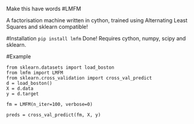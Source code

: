 Make this have words
#LMFM

A factorisation machine written in cython, trained using Alternating Least Squares and sklearn compatible!

#Installation
```pip install lmfm```
Done!
Requires cython, numpy, scipy and sklearn.

#Example
```
from sklearn.datasets import load_boston
from lmfm import LMFM
from sklearn.cross_validation import cross_val_predict
d = load_boston()
X = d.data
y = d.target

fm = LMFM(n_iter=100, verbose=0)

preds = cross_val_predict(fm, X, y)
```
